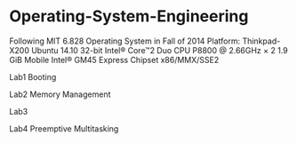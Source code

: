 # Operating-System-Engineering
Following MIT 6.828 Operating System in Fall of 2014
Platform: 
Thinkpad-X200 Ubuntu 14.10 32-bit
Intel® Core™2 Duo CPU P8800 @ 2.66GHz × 2 
1.9 GiB
Mobile Intel® GM45 Express Chipset x86/MMX/SSE2


Lab1 Booting

Lab2 Memory Management

Lab3

Lab4 Preemptive Multitasking

